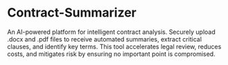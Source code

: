 # Contract-Summarizer
An AI-powered platform for intelligent contract analysis. Securely upload .docx and .pdf files to receive automated summaries, extract critical clauses, and identify key terms. This tool accelerates legal review, reduces costs, and mitigates risk by ensuring no important point is compromised.

